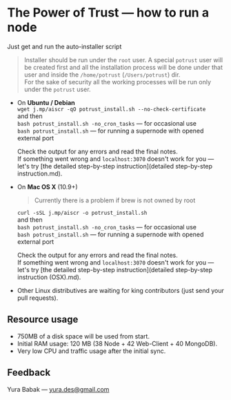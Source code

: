 # The Power of Trust — how to run a node
Just get and run the auto-installer script
> Installer should be run under the `root` user. A special `potrust` user will be created first and all the installation process will be done under that user and inside the `/home/potrust` (`/Users/potrust`) dir.  
For the sake of security all the working processes will be run only under the `potrust` user.

* On **Ubuntu / Debian**  
	`wget j.mp/aiscr -qO potrust_install.sh --no-check-certificate`  
	and then  
	`bash potrust_install.sh -no_cron_tasks` — for occasional use  
	`bash potrust_install.sh` — for running a supernode with opened external port  
	  
	Check the output for any errors and read the final notes.  
	If something went wrong and `localhost:3070` doesn't work for you — let's try [the detailed step-by-step instruction](detailed step-by-step instruction.md).
  
* On **Mac OS X** (10.9+)
	>Currently there is a problem if brew is not owned by root   
	
	`curl -sSL j.mp/aiscr -o potrust_install.sh`  
	and then  
	`bash potrust_install.sh -no_cron_tasks` — for occasional use  
	`bash potrust_install.sh` — for running a supernode with opened external port  
	  
	Check the output for any errors and read the final notes.  
	If something went wrong and `localhost:3070` doesn't work for you — let's try [the detailed step-by-step instruction](detailed step-by-step instruction (OSX).md).
  
* Other Linux distributives are waiting for king contributors (just send your pull requests).


## Resource usage
* 750MB of a disk space will be used from start. 
* Initial RAM usage: 120 MB (38 Node + 42 Web-Client + 40 MongoDB).
* Very low CPU and traffic usage after the initial sync.

## Feedback
Yura Babak — yura.des@gmail.com
